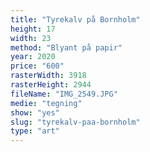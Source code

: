 ```yaml
---
title: "Tyrekalv på Bornholm"
height: 17
width: 23
method: "Blyant på papir"
year: 2020
price: "600"
rasterWidth: 3918
rasterHeight: 2944
fileName: "IMG_2549.JPG"
medie: "tegning"
show: "yes"
slug: "tyrekalv-paa-bornholm"
type: "art"
---
```

